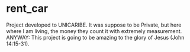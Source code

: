 # rent_car
Project developed to UNICARIBE. It was suppose to be Private, but here where I am living, the money they count it with extremely measurement. ANYWAY: This project is going to be amazing to the glory of Jesus (John 14:15-31).
